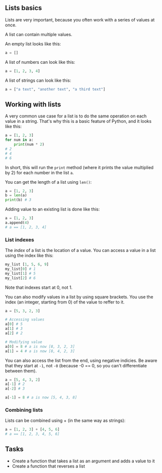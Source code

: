 ## Lists basics

Lists are very important, because you often work with a series of values at once.

A list can contain multiple values.

An empty list looks like this:

```python
a = []
```

A list of numbers can look like this:

```python
a = [1, 2, 3, 4]
```

A list of strings can look like this:

```python
a = ["a text", "another text", "a third text"]
```

## Working with lists

A very common use case for a list is to do the same operation on each value in a string. That's why this is a basic feature of Python, and it looks like this:

```python
a = [1, 2, 3]
for num in a:
    print(num * 2)
# 2
# 4
# 6
```

In short, this will run the `print` method (where it prints the value multiplied by 2) for each number in the list `a`.

You can get the length of a list using `len()`:

```python
a = [1, 2, 3]
b = len(a)
print(b) # 3
```

Adding value to an existing list is done like this:

```python
a = [1, 2, 3]
a.append(4)
# a == [1, 2, 3, 4]
```

### List indexes

The _index_ of a list is the location of a value. You can access a value in a list using the index like this:

```python
my_list [1, 5, 6, 9]
my_list[0] # 1
my_list[1] # 5
my_list[2] # 6
```

Note that indexes start at 0, not 1.

You can also modify values in a list by using square brackets. You use the index (an integer, starting from 0) of the value to reffer to it.

```python
a = [5, 3, 2, 3]

# Accessing values
a[0] # 5
a[1] # 3
a[2] # 2

# Modifying value
a[0] = 8 # a is now [8, 3, 2, 3]
a[1] = 4 # a is now [8, 4, 2, 3]
```

You can also access the list from the end, using negative indicies. Be aware that they start at `-1`, not `-0` (because -0 == 0, so you can't differentiate between them).

```python
a = [5, 4, 3, 2]
a[-1] # 2
a[-2] # 3

a[-1] = 8 # a is now [5, 4, 3, 8]
```

### Combining lists

Lists can be combined using + (in the same way as strings):

```python
a = [1, 2, 3] + [4, 5, 6]
# a == [1, 2, 3, 4, 5, 6]
```

## Tasks

* Create a function that takes a list as an argument and adds a value to it
* Create a function that reverses a list

